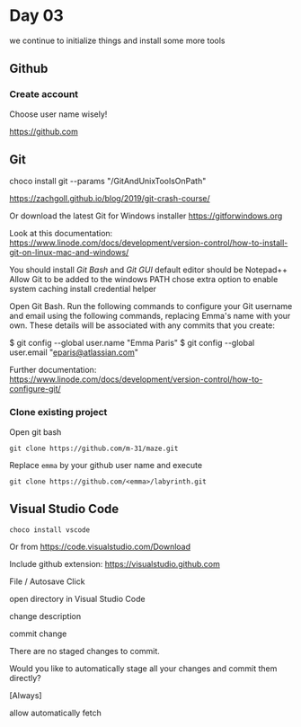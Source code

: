 # Day 03

we continue to initialize things and install some more tools

## Github

### Create account

Choose user name wisely!

https://github.com


## Git

   choco install git --params "/GitAndUnixToolsOnPath"

https://zachgoll.github.io/blog/2019/git-crash-course/

Or download the latest Git for Windows installer https://gitforwindows.org

Look at this documentation:
https://www.linode.com/docs/development/version-control/how-to-install-git-on-linux-mac-and-windows/

You should install _Git Bash_ and _Git GUI_ 
default editor should be Notepad++
Allow Git to be added to the windows PATH
chose extra option to enable system caching
install credential helper



Open Git Bash.
Run the following commands to configure your Git username and email using the following commands, replacing Emma's name
with your own. These details will be associated with any commits that you create:


$ git config --global user.name "Emma Paris"
$ git config --global user.email "eparis@atlassian.com"

Further documentation: 
https://www.linode.com/docs/development/version-control/how-to-configure-git/


### Clone existing project

Open git bash

    git clone https://github.com/m-31/maze.git

Replace `emma` by your github user name and execute

    git clone https://github.com/<emma>/labyrinth.git



## Visual Studio Code

    choco install vscode

Or from https://code.visualstudio.com/Download

Include github extension:
https://visualstudio.github.com

File / Autosave Click

open directory in Visual Studio Code

change description

commit change

There are no staged changes to commit.

Would you like to automatically stage all your changes and commit them directly?

[Always]

allow automatically fetch


